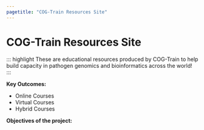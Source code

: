 ```yaml
---
pagetitle: "COG-Train Resources Site"
---
```


# COG-Train Resources Site

::: highlight
These are educational resources produced by COG-Train to help build capacity in pathogen genomics and bioinformatics across the world!
:::

**Key Outcomes:**

-   Online Courses
-   Virtual Courses
-   Hybrid Courses

**Objectives of the project:**
